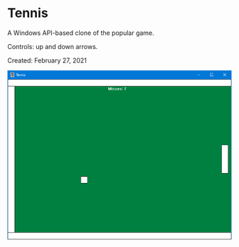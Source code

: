 # Tennis

A Windows API-based clone of the popular game.

Controls: up and down arrows.

Created: February 27, 2021

![screenshot](/Tennis/screenshots/scr.png)
